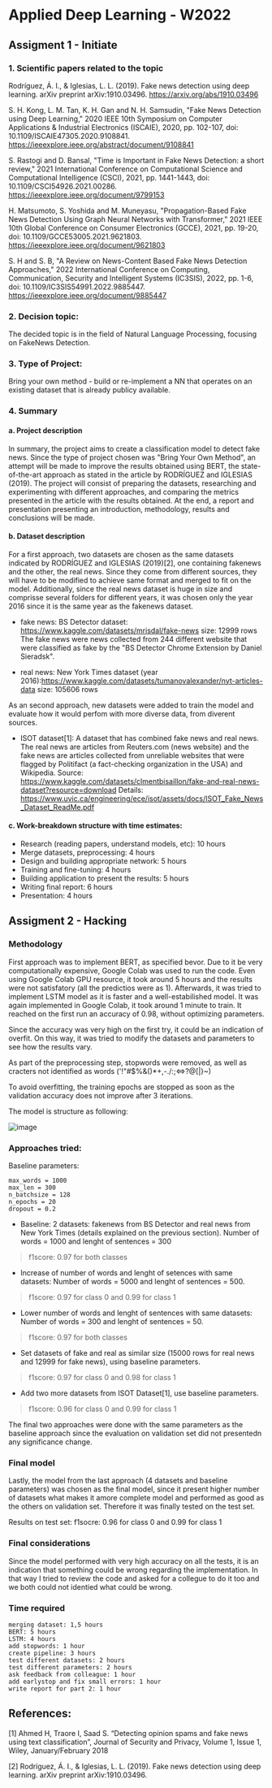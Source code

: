 # Applied Deep Learning - W2022

## Assigment 1 - Initiate

### 1. Scientific papers related to the topic

Rodríguez, Á. I., & Iglesias, L. L. (2019). Fake news detection using deep learning. arXiv preprint arXiv:1910.03496.
https://arxiv.org/abs/1910.03496

S. H. Kong, L. M. Tan, K. H. Gan and N. H. Samsudin, "Fake News Detection using Deep Learning," 2020 IEEE 10th Symposium on Computer Applications & Industrial Electronics (ISCAIE), 2020, pp. 102-107, doi: 10.1109/ISCAIE47305.2020.9108841.
https://ieeexplore.ieee.org/abstract/document/9108841

S. Rastogi and D. Bansal, "Time is Important in Fake News Detection: a short review," 2021 International Conference on Computational Science and Computational Intelligence (CSCI), 2021, pp. 1441-1443, doi: 10.1109/CSCI54926.2021.00286.
https://ieeexplore.ieee.org/document/9799153

H. Matsumoto, S. Yoshida and M. Muneyasu, "Propagation-Based Fake News Detection Using Graph Neural Networks with Transformer," 2021 IEEE 10th Global Conference on Consumer Electronics (GCCE), 2021, pp. 19-20, doi: 10.1109/GCCE53005.2021.9621803.
https://ieeexplore.ieee.org/document/9621803

S. H and S. B, "A Review on News-Content Based Fake News Detection Approaches," 2022 International Conference on Computing, Communication, Security and Intelligent Systems (IC3SIS), 2022, pp. 1-6, doi: 10.1109/IC3SIS54991.2022.9885447.
https://ieeexplore.ieee.org/document/9885447

### 2. Decision topic:
The decided topic is in the field of Natural Language Processing, focusing on FakeNews Detection.

### 3. Type of Project:
Bring your own method - build or re-implement a NN that operates on an existing dataset that is already publicy available.

### 4. Summary
#### a. Project description

In summary, the project aims to create a classification model to detect fake news. Since the type of project chosen was "Bring Your Own Method", an attempt will be made to improve the results obtained using BERT, the state-of-the-art approach as stated in the article by RODRÍGUEZ and IGLESIAS (2019). The project will consist of preparing the datasets, researching and experimenting with different approaches, and comparing the metrics presented in the article with the results obtained. At the end, a report and presentation presenting an introduction, methodology, results and conclusions will be made.

#### b. Dataset description

For a first approach, two datasets are chosen as the same datasets indicated by RODRÍGUEZ and IGLESIAS (2019)[2], one containing fakenews and the other, the real news. Since they come from different sources, they will have to be modified to achieve same format and merged to fit on the model. Additionally, since the real news dataset is huge in size and comprisse several folders for different years, it was chosen only the year 2016 since it is the same year as the fakenews dataset.

* fake news: BS Detector dataset: https://www.kaggle.com/datasets/mrisdal/fake-news size: 12999 rows
The fake news were news collected from 244 different website that were classified as fake by the "BS Detector Chrome Extension by Daniel Sieradsk".

* real news: New York Times dataset (year 2016):https://www.kaggle.com/datasets/tumanovalexander/nyt-articles-data size: 105606 rows

As an second approach, new datasets were added to train the model and evaluate how it would perfom with more diverse data, from diverent sources.

* ISOT dataset[1]: A dataset that has combined fake news and real news. The real news are articles from Reuters.com (news website) and the fake news are articles collected from unreliable websites that were flagged by Politifact (a fact-checking organization in the USA) and Wikipedia. Source: https://www.kaggle.com/datasets/clmentbisaillon/fake-and-real-news-dataset?resource=download
Details: https://www.uvic.ca/engineering/ece/isot/assets/docs/ISOT_Fake_News_Dataset_ReadMe.pdf




#### c. Work-breakdown structure with time estimates:

* Research (reading papers, understand models, etc): 10 hours
* Merge datasets, preprocessing: 4 hours
* Design and building appropriate network: 5 hours
* Training and fine-tuning: 4 hours
* Building application to present the results: 5 hours
* Writing final report: 6 hours
* Presentation: 4 hours


## Assigment 2 - Hacking

### Methodology
First approach was to implement BERT, as specified bevor. Due to it be very computationally expensive, Google Colab was used to run the code. Even using Google Colab GPU resource, it took around 5 hours and the results were not satisfatory (all the predictios were as 1). 
Afterwards, it was tried to implement LSTM model as it is faster and a well-estabilished model. It was again implemented in Google Colab, it took around 1 minute to train. It reached on the first run an accuracy of 0.98, without optimizing parameters. 

Since the accuracy was very high on the first try, it could be an indication of overfit. On this way, it was tried to modify the datasets and parameters to see how the results vary.

As part of the preprocessing step, stopwords were removed, as well as cracters not identified as words ('!"#$%&()*+,-./:;<=>?@[|}~)

To avoid overfitting, the training epochs are stopped as soon as the validation accuracy does not improve after 3 iterations.

The model is structure as following:

![image](https://user-images.githubusercontent.com/47119194/206860189-0f966356-1b6d-4564-b252-65e7c37c7901.png)



### Approaches tried:

Baseline parameters:

    max_words = 1000
    max_len = 300
    n_batchsize = 128
    n_epochs = 20
    dropout = 0.2

* Baseline: 2 datasets: fakenews from BS Detector and real news from New York Times (details explained on the previous section). Number of words = 1000 and lenght of sentences = 300
 > f1score: 0.97 for both classes
 
* Increase of number of words and lenght of setences with same datasets: Number of words = 5000 and lenght of sentences = 500. 
> f1score: 0.97 for class 0 and 0.99 for class 1

* Lower number of words and lenght of sentences with same datasets:  Number of words = 300 and lenght of sentences = 50.
> f1score: 0.97 for both classes

* Set datasets of fake and real as similar size (15000 rows for real news and 12999 for fake news), using baseline parameters.
> f1score: 0.97 for class 0 and 0.98 for class 1

* Add two more datasets from ISOT Dataset[1], use baseline parameters.
> f1score: 0.96 for class 0 and 0.99 for class 1

The final two approaches were done with the same parameters as the baseline approach since the evaluation on validation set did not presentedn any significance change.

### Final model

Lastly, the model from the last approach (4 datasets and baseline parameters) was chosen as the final model, since it present higher number of datasets what makes it amore complete model and performed as good as the others on validation set. Therefore it was finally tested on the test set. 

Results on test set: f1socre: 0.96 for class 0 and 0.99 for class 1

### Final considerations
Since the model performed with very high accuracy on all the tests, it is an indication that something could be wrong regarding the implementation. In that way I tried to review the code and asked for a collegue to do it too and we both could not identied what could be wrong.

### Time required

    merging dataset: 1,5 hours
    BERT: 5 hours
    LSTM: 4 hours
    add stopwords: 1 hour
    create pipeline: 3 hours
    test different datasets: 2 hours
    test different parameters: 2 hours
    ask feedback from colleague: 1 hour
    add earlystop and fix small errors: 1 hour
    write report for part 2: 1 hour
    
    
## References:

[1] Ahmed H, Traore I, Saad S. “Detecting opinion spams and fake news using text classification”, Journal of Security and Privacy, Volume 1, Issue 1, Wiley, January/February 2018

[2] Rodríguez, Á. I., & Iglesias, L. L. (2019). Fake news detection using deep learning. arXiv preprint arXiv:1910.03496.

